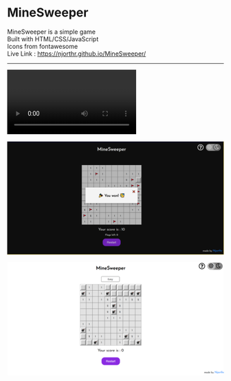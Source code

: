 # MineSweeper
MineSweeper is a simple game  
Built with HTML/CSS/JavaScript  
Icons from fontawesome  
Live Link : https://njorthr.github.io/MineSweeper/  
<hr>  

![minesweeper_intro](https://github.com/Njorthr/MineSweeper/blob/5d53d8ed10284ec7c041d5d21da65d0a5b0a167b/media/intro.mp4)  


![minesweeper_ss_1](https://github.com/Njorthr/MineSweeper/blob/5d53d8ed10284ec7c041d5d21da65d0a5b0a167b/media/ss_1.PNG)  


![minesweeper_ss_2](https://github.com/Njorthr/MineSweeper/blob/5d53d8ed10284ec7c041d5d21da65d0a5b0a167b/media/ss_2.PNG)  
